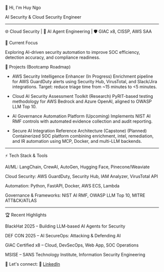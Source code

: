 👋 Hi, I'm Huy Ngo

AI Security & Cloud Security Engineer

---

🌐 Cloud Security | 🤖 AI Agent Engineering | 🛡️ GIAC x8, CISSP, AWS SAA

🔭 Current Focus

Exploring AI-driven security automation to improve SOC efficiency, detection accuracy, and compliance readiness.


🚀 Projects (Bootcamp Roadmap)

- AWS Security Intelligence Enhancer (In Progress)
Enrichment pipeline for AWS GuardDuty alerts using Security Hub, VirusTotal, and Slack/Jira integrations. Target: reduce triage time from ~15 minutes to <5 minutes.

- Cloud AI Security Assessment Toolkit (Research)
PyRIT-based testing methodology for AWS Bedrock and Azure OpenAI, aligned to OWASP LLM Top 10.

- AI Governance Automation Platform (Upcoming)
Implements NIST AI RMF controls with automated evidence collection and audit reporting.

- Secure AI Integration Reference Architecture (Capstone) (Planned)
Containerized SOC platform combining enrichment, intel, remediation, and IR automation using MCP, Docker, and multi-LLM backends.

---

⚡ Tech Stack & Tools

AI/ML: LangChain, CrewAI, AutoGen, Hugging Face, Pinecone/Weaviate

Cloud Security: AWS GuardDuty, Security Hub, IAM Analyzer, VirusTotal API

Automation: Python, FastAPI, Docker, AWS ECS, Lambda

Governance & Frameworks: NIST AI RMF, OWASP LLM Top 10, MITRE ATT&CK/ATLAS

---

🏆 Recent Highlights

BlackHat 2025 – Building LLM-based AI Agents for Security

DEF CON 2025 – AI SecureOps: Attacking & Defending AI

GIAC Certified x8 – Cloud, DevSecOps, Web App, SOC Operations

MSISE – SANS Technology Institute, Information Security Engineering


📍 Let's connect: 🔗 [LinkedIn](https://www.linkedin.com/in/huydinhngo)
